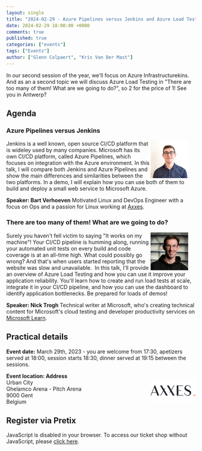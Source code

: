 ```yaml
---
layout: single
title: "2024-02-29 - Azure Pipelines versus Jenkins and Azure Load Testing"
date: 2024-02-29 18:00:00 +0000
comments: true
published: true
categories: ["events"]
tags: ["Events"]
author: ["Glenn Colpaert", "Kris Van Der Mast"]
---
```


In our second session of the year, we'll focus on Azure Infrastructurekins. And as an a second topic we will discuss Azure Load Testing in "There are too many of them! What are we going to do?", so 2 for the price of 1! See you in Antwerp?

## Agenda

### Azure Pipelines versus Jenkins

<img src="/assets/media/speakers/bart-verhoeven.jpg" alt="Bart Verhoeven" align="right" height="100" width="100" style="margin-right: 20px;">Jenkins is a well known, open source CI/CD platform that is wideley used by many companies. Microsoft has its own CI/CD platform, called Azure Pipelines, which focuses on integration with the Azure environment. In this talk, I will compare both Jenkins and Azure Pipelines and show the main differences and similarities between the two platforms. In a demo, I will explain how you can use both of them to build and deploy a small web service to Microsoft Azure.

**Speaker: Bart Verhoeven** Motivated Linux and DevOps Engineer with a focus on Ops and a passion for Linux working at <a href="https://www.linkedin.com/company/axxes/">Axxes</a>.  

### There are too many of them! What are we going to do?

<img src="/assets/media/speakers/nick-trogh.jpg" alt="Nick Trogh" align="right" height="100" width="100" style="margin-right: 20px;">Surely you haven't fell victim to saying "It works on my machine"! Your CI/CD pipeline is humming along, running your automated unit tests on every build and code coverage is at an all-time high. What could possibly go wrong? And that's when users started reporting that the website was slow and unavailable. 
In this talk, I'll provide an overview of Azure Load Testing and how you can use it improve your application reliability. You'll learn how to create and run load tests at scale, integrate it in your CI/CD pipeline, and how you can use the dashboard to identify application bottlenecks. Be prepared for loads of demos!

**Speaker: Nick Trogh** Technical writer at Microsoft, who's creating technical content for Microsoft's cloud testing and developer productivity services on <a href="https://learn.microsoft.com/en-us/">Microsoft Learn</a>. 

## Practical details

**Event date:** March 29th, 2023 - you are welcome from 17:30, apetizers served at 18:00, session starts 18:30, dinner served at 19:15 between the sessions.

**Event location: Address**<br />
<img width="120" height="60" align="right" alt="Axxess" src="/assets/media/sponsors/logo-axxes.png">Urban City<br/>
Ghelamco Arena - Pitch Arena<br/>
9000 Gent<br/>
Belgium

## Register via Pretix

<link rel="stylesheet" type="text/css" href="https://pretix.eu/azug/20230329/widget/v1.css">
<script type="text/javascript" src="https://pretix.eu/widget/v1.en.js" async></script>
<pretix-widget event="https://pretix.eu/azug/20230329/"></pretix-widget>
<noscript>
   <div class="pretix-widget">
        <div class="pretix-widget-info-message">
            JavaScript is disabled in your browser. To access our ticket shop without JavaScript, please <a target="_blank" rel="noopener" href="https://pretix.eu/azug/20230207/">click here</a>.
        </div>
    </div>
</noscript>
